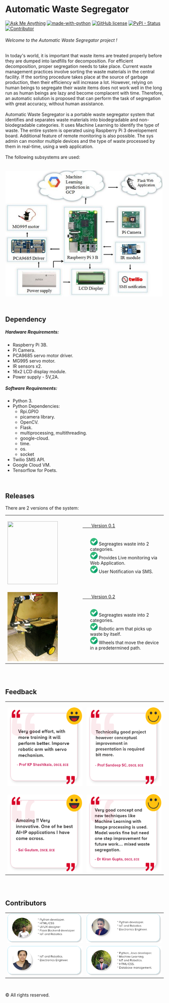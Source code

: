 # Automatic Waste Segregator
<a href="mailto:dev.dibyo@gmail.com"> ![Ask Me Anything](https://img.shields.io/badge/Ask%20me-anything-1abc9c.svg?longCache=true&style=plastic)</a> [![made-with-python](https://img.shields.io/badge/Made%20with-Python-blue.svg?longCache=true&style=plastic)](https://www.python.org/) [![GitHub license](https://img.shields.io/github/license/Naereen/StrapDown.js.svg?longCache=true&style=plastic)](https://github.com/Naereen/StrapDown.js/blob/master/LICENSE)  <a href="https://github.com/boudhayan-dev/Automatic-Waste-Segregator/graphs/contributors">![PyPI - Status](https://img.shields.io/pypi/status/Django.svg?style=plastic) ![Contributor](https://img.shields.io/badge/Contributors-3-orange.svg?longCache=true&style=plastic)</a><br>

###### Welcome to the Automatic Waste Segregator project !
<p>
	In today's world, it is important that waste items are treated properly before they are dumped into landfills for decomposition. For efficient decomposition, proper segregation needs to take place. Current waste management practices involve sorting the waste materials in the central facility. If the sorting procedure takes place at the source of garbage production, then their efficiency will increase a lot. However, relying on human beings to segregate their waste items does not work well in the long run as human beings are lazy and become complacent with time. Therefore, an automatic solution is proposed that can perform the task of segregation with great accuracy, without human assistance.<br><br>
	Automatic Waste Segregator is a portable waste segregator system that identifies and separates waste materials into biodegradable and non-biodegradable categories. It uses Machine Learning to identify the type of waste. The entire system is operated using Raspberry Pi 3 developement board. Additional feature of remote monitoring is also possible. The sys admin can monitor multiple devices and the type of waste processed by them in real-time, using a web application. 
	<br><br>
	The following subsystems are used:
	<br><br>
	<span>&emsp;&emsp;&emsp;&emsp;&emsp;&emsp;&emsp;&emsp;&emsp;&emsp;&emsp;</span>
	<img src="images/block_diagram.JPG" align="center" height="400px" width="500px">
</p>
<br>

## Dependency

##### Hardware Requirements:

- Raspberry Pi 3B.
- Pi Camera.
- PCA9685 servo motor driver.
- MG995 servo motor.
- IR sensors x2.
- 16x2 LCD display module.
- Power supply - 5V,2A.

##### Software Requirements:

- Python 3.
- Python Dependencies:
    - Rpi.GPIO
	- picamera library.
	- OpenCV.
	- Flask.
	- multiprocessing, multithreading.
	- google-cloud.
	- time.
	- os.
	- socket
- Twilio SMS API.
- Google Cloud VM.
- Tensorflow for Poets.

<br>

## Releases

There are 2 versions of the system:<br>

<table align="center">
	<tr>
		<td width="400px">&emsp;&emsp;&emsp;&emsp;&emsp;<img src="images/v1.0.jpeg" height="200px" width="160px"></td>
		<td width="600px">
			<a href="https://github.com/boudhayan-dev/Automatic-Waste-Segregator/tree/v.01">&emsp;&emsp;Version 0.1</a><br><br>
			<ul>
				<img src="images/checked.png"> Segreagtes waste into 2 categories.<br>
				<img src="images/checked.png"> Provides Live monitoring via Web Application.<br>
				<img src="images/checked.png"> User Notification via SMS.
			</ul>
		</td>
	</tr>
	<tr>
		<td width="400px">&emsp;&emsp;&emsp;&emsp;&emsp;<img src="images/v2.0.jpeg" height="220px" width="160px"></td>
		<td width="600px">
			<a href="https://github.com/boudhayan-dev/Automatic-Waste-Segregator/tree/v.02">&emsp;&emsp;Version 0.2</a><br><br>
			<ul>
				<img src="images/checked.png"> Segreagtes waste into 2 categories.<br>
				<img src="images/checked.png"> Robotic arm that picks up waste by itself.<br>
				<img src="images/checked.png"> Wheels that move the device in a predetermined path.
			</ul>
		</td>
	</tr>
</table>
<br><br>

## Feedback

<table align="center">
	<tr>
		<td width="500px">&emsp;&emsp;&emsp;&emsp;&emsp;<img src="images/feedback1.png" width="280px" height="250px"></td>
		<td width="500px">&emsp;&emsp;&emsp;&emsp;&emsp;<img src="images/feedback2.png" width="280px" height="250px"></td>
	</tr>
	<tr>
		<td width="500px">&emsp;&emsp;&emsp;&emsp;&emsp;<img src="images/feedback3.png" width="280px" height="250px" align="center"></td>
		<td width="500px">&emsp;&emsp;&emsp;&emsp;&emsp;<img src="images/feedback4.png" width="280px" height="250px"></td>
	</tr>
</table>
<br><br>

## Contributors

<table>
	<tr>
		<td><a href="https://github.com/boudhayan-dev"><img src="images/contributor1.png"></a></td>
		<td><a href="https://github.com/chinmay4382"><img src="images/contributor2.png"></a></td>
	</tr>
	<tr>
		<td><a href="https://www.linkedin.com/in/aishwarya-h-s-9b0b6a126/"><img src="images/contributor3.png"></a></td>
		<td><a href="https://github.com/aditya2301"><img src="images/contributor4.png"></a></td>
	</tr>
</table>
<br>

© All rights reserved.